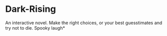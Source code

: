 # Dark-Rising
An interactive novel. Make the right choices, or your best guesstimates and try not to die. Spooky laugh*
